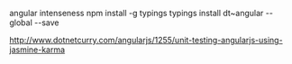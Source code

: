 angular intenseness
npm install -g typings 
typings install dt~angular --global --save

http://www.dotnetcurry.com/angularjs/1255/unit-testing-angularjs-using-jasmine-karma